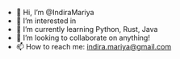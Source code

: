 - 👋 Hi, I’m @IndiraMariya
- 👀 I’m interested in 
- 🌱 I’m currently learning Python, Rust, Java
- 💞️ I’m looking to collaborate on anything!
- 📫 How to reach me: indira.mariya@gmail.com

<!---
IndiraMariya/IndiraMariya is a ✨ special ✨ repository because its `README.md` (this file) appears on your GitHub profile.
You can click the Preview link to take a look at your changes.
--->
